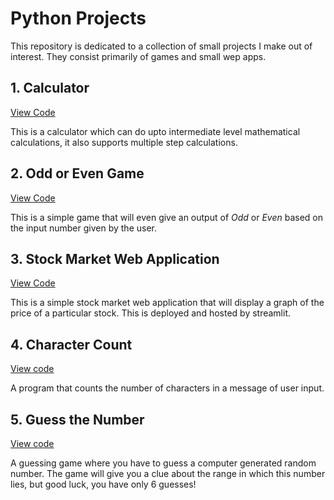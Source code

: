# Python Projects
This repository is dedicated to a collection of small projects I make out of interest. They consist primarily of games and small wep apps. 

## 1. Calculator
[View Code](https://github.com/evil-in/python-projects/blob/master/calculator.py)
>
This is a calculator which can do upto intermediate level mathematical calculations, it also supports multiple step calculations. 

## 2. Odd or Even Game
[View Code](https://github.com/evil-in/python-projects/blob/master/OddOrEven.py)
>
This is a simple game that will even give an output of *Odd* or *Even* based on the input number given by the user. 

## 3. Stock Market Web Application
[View Code](https://github.com/evil-in/python-projects/blob/master/stock.py)
>
This is a simple stock market web application that will display a graph of the price of a particular stock. 
This is deployed and hosted by streamlit. 

## 4. Character Count
[View code](https://github.com/evil-in/python-projects/blob/master/count_the_characters.py)
>
A program that counts the number of characters in a message of user input. 

## 5. Guess the Number
[View code](https://github.com/evil-in/python-projects/blob/master/guess_the_number.py)
>
A guessing game where you have to guess a computer generated random number. The game will give you a clue about the range in which this number lies, but good luck, you have only 6 guesses!

